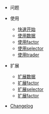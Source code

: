 - 问题

- 使用

  - [快速开始](quickstart.md)
  - [使用数据](data_usage.md)
  - [使用factor](factor_usage.md)
  - [使用selector](selector_usage.md)
  - [使用trader](trader_usage.md)

- 扩展

  - [扩展数据](extend_data.md)
  - [扩展factor](extend_factor.md)
  - [扩展selector](extend_selector.md)
  - [扩展factor](extend_trader.md)

- [Changelog](changelog.md)